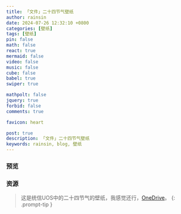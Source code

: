 ```yaml
---
title: 「文件」二十四节气壁纸
author: rainsin
date: 2024-07-26 12:32:10 +0800
categories: [壁纸]
tags: [壁纸]
pin: false
math: false
react: true
mermaid: false
video: false
music: false
cube: false
babel: true
swiper: true

mathpolt: false
jquery: true
forbid: false
comments: true

favicon: heart

post: true
description: 「文件」二十四节气壁纸
keywords: rainsin, blog, 壁纸
---
```


<link rel="stylesheet" href="/assets/post/24/index.css"/>

### 预览

<div id="swiper-jieqi"></div>

### 资源

> 这是统信UOS中的二十四节气的壁纸，我感觉还行，[OneDrive](https://1drv.ms/f/s!Aoer2cU5SlOFiP5a5AZ6JpO9-uIBFQ?e=NAJZn9)。
{: .prompt-tip }


<script type="text/babel" src="/assets/post/24/index.js"></script>